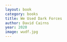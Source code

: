 ```yaml
---
layout: book
category: books
title: We Used Dark Forces
author: David Cairns
year: 2020
image: wudf.jpg
---
```

